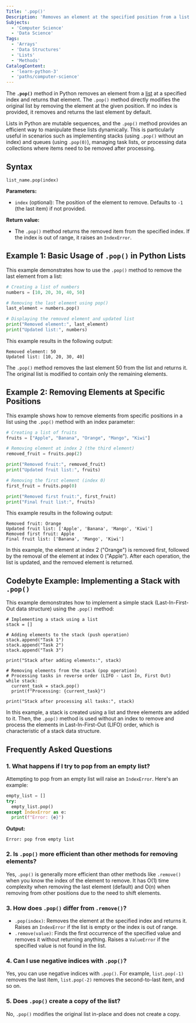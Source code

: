 ```yaml
---
Title: '.pop()'
Description: 'Removes an element at the specified position from a list and returns it.'
Subjects:
  - 'Computer Science'
  - 'Data Science'
Tags:
  - 'Arrays'
  - 'Data Structures'
  - 'Lists'
  - 'Methods'
CatalogContent:
  - 'learn-python-3'
  - 'paths/computer-science'
---
```


The **`.pop()`** method in Python removes an element from a [list](https://www.codecademy.com/resources/docs/python/lists) at a specified index and returns that element. The `.pop()` method directly modifies the original list by removing the element at the given position. If no index is provided, it removes and returns the last element by default.

Lists in Python are mutable sequences, and the `.pop()` method provides an efficient way to manipulate these lists dynamically. This is particularly useful in scenarios such as implementing stacks (using `.pop()` without an index) and queues (using `.pop(0)`), managing task lists, or processing data collections where items need to be removed after processing.

## Syntax

```pseudo
list_name.pop(index)
```

**Parameters:**

- `index` (optional): The position of the element to remove. Defaults to `-1` (the last item) if not provided.

**Return value:**

- The `.pop()` method returns the removed item from the specified index. If the index is out of range, it raises an `IndexError`.

## Example 1: Basic Usage of `.pop()` in Python Lists

This example demonstrates how to use the `.pop()` method to remove the last element from a list:

```py
# Creating a list of numbers
numbers = [10, 20, 30, 40, 50]

# Removing the last element using pop()
last_element = numbers.pop()

# Displaying the removed element and updated list
print("Removed element:", last_element)
print("Updated list:", numbers)
```

This example results in the following output:

```shell
Removed element: 50
Updated list: [10, 20, 30, 40]
```

The `.pop()` method removes the last element 50 from the list and returns it. The original list is modified to contain only the remaining elements.

## Example 2: Removing Elements at Specific Positions

This example shows how to remove elements from specific positions in a list using the `.pop()` method with an index parameter:

```py
# Creating a list of fruits
fruits = ["Apple", "Banana", "Orange", "Mango", "Kiwi"]

# Removing element at index 2 (the third element)
removed_fruit = fruits.pop(2)

print("Removed fruit:", removed_fruit)
print("Updated fruit list:", fruits)

# Removing the first element (index 0)
first_fruit = fruits.pop(0)

print("Removed first fruit:", first_fruit)
print("Final fruit list:", fruits)
```

This example results in the following output:

```shell
Removed fruit: Orange
Updated fruit list: ['Apple', 'Banana', 'Mango', 'Kiwi']
Removed first fruit: Apple
Final fruit list: ['Banana', 'Mango', 'Kiwi']
```

In this example, the element at index 2 ("Orange") is removed first, followed by the removal of the element at index 0 ("Apple"). After each operation, the list is updated, and the removed element is returned.

## Codebyte Example: Implementing a Stack with `.pop()`

This example demonstrates how to implement a simple stack (Last-In-First-Out data structure) using the `.pop()` method:

```codebyte/python
# Implementing a stack using a list
stack = []

# Adding elements to the stack (push operation)
stack.append("Task 1")
stack.append("Task 2")
stack.append("Task 3")

print("Stack after adding elements:", stack)

# Removing elements from the stack (pop operation)
# Processing tasks in reverse order (LIFO - Last In, First Out)
while stack:
  current_task = stack.pop()
  print(f"Processing: {current_task}")

print("Stack after processing all tasks:", stack)
```

In this example, a stack is created using a list and three elements are added to it. Then, the `.pop()` method is used without an index to remove and process the elements in Last-In-First-Out (LIFO) order, which is characteristic of a stack data structure.

## Frequently Asked Questions

### 1. What happens if I try to pop from an empty list?

Attempting to pop from an empty list will raise an `IndexError`. Here's an example:

```py
empty_list = []
try:
  empty_list.pop()
except IndexError as e:
  print(f"Error: {e}")
```

**Output:**

```shell
Error: pop from empty list
```

### 2. Is `.pop()` more efficient than other methods for removing elements?

Yes, `.pop()` is generally more efficient than other methods like `.remove()` when you know the index of the element to remove. It has O(1) time complexity when removing the last element (default) and O(n) when removing from other positions due to the need to shift elements.

### 3. How does `.pop()` differ from `.remove()`?

- `.pop(index)`: Removes the element at the specified index and returns it. Raises an `IndexError` if the list is empty or the index is out of range.
- `.remove(value)`: Finds the first occurrence of the specified value and removes it without returning anything. Raises a `ValueError` if the specified value is not found in the list.

### 4. Can I use negative indices with `.pop()`?

Yes, you can use negative indices with `.pop()`. For example, `list.pop(-1)` removes the last item, `list.pop(-2)` removes the second-to-last item, and so on.

### 5. Does `.pop()` create a copy of the list?

No, `.pop()` modifies the original list in-place and does not create a copy.
